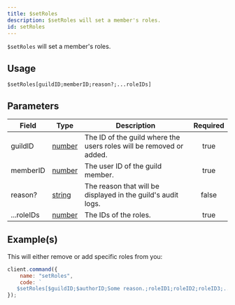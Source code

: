 ```yaml
---
title: $setRoles
description: $setRoles will set a member's roles.
id: setRoles
---
```


`$setRoles` will set a member's roles.

## Usage

```aoi
$setRoles[guildID;memberID;reason?;...roleIDs]
```

## Parameters

| Field      | Type                                                                                              | Description                                                         | Required |
| ---------- | ------------------------------------------------------------------------------------------------- | ------------------------------------------------------------------- | :------: |
| guildID    | [number](https://developer.mozilla.org/en-US/docs/Web/JavaScript/Reference/Global_Objects/Number) | The ID of the guild where the users roles will be removed or added. |   true   |
| memberID   | [number](https://developer.mozilla.org/en-US/docs/Web/JavaScript/Reference/Global_Objects/Number) | The user ID of the guild member.                                    |   true   |
| reason?    | [string](https://developer.mozilla.org/en-US/docs/Web/JavaScript/Reference/Global_Objects/String) | The reason that will be displayed in the guild's audit logs.        |  false   |
| ...roleIDs | [number](https://developer.mozilla.org/en-US/docs/Web/JavaScript/Reference/Global_Objects/Number) | The IDs of the roles.                                               |   true   |

## Example(s)

This will either remove or add specific roles from you:

```javascript
client.command({
    name: "setRoles",
    code: `
   $setRoles[$guildID;$authorID;Some reason.;roleID1;roleID2;roleID3;....]`
});
```
